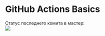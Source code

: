 # GitHub Actions Basics

Статус последнего комита в мастер:<br>
<img src="https://github.com/viktortat/github-actions/workflows/GitHub_Actions_test/badge.svg?branch=master"><br>
